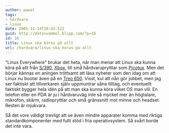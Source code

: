 ```yaml
---
author: pawal
tags:
- hårdvara
- linux
date: 2005-12-14T20:43:52Z
guid: http://datasvammel.blipp.com/?p=16
id: 16
title: Linux ska köras på allt
url: /hardvara/linux-ska-koras-pa-allt
---
```


"Linux Everywhere" brukar det heta, när man menar att Linux ska kunna
köra på allt från <a href="http://linux.s390.org/">S/390</a>, <a
href="http://www.xbox-linux.org/wiki/Main_Page">Xbox</a>, till små
hårdvarupryttlar som <a
href="http://www.picotux.com/indexe.html">Picotux</a>. Men det börjar
kännas en aningen tröttsamt att läsa nyheter som den idag om att Linux
nu bootar även på en <a
href="http://www.grack.com/blog/articles/2005/12/13/treo-650-boots-linux">Treo
650</a>. Visst, kul att nån gör jobbet, men jag ser faktiskt att
tillverkaren själv uppmuntrar såna tilltag, och eventuellt faktiskt
bygger hela idén på att man ska kunna köra vilket OS man vill. En
telefon eller en PDA är ju i hårdvaruväg inte så mycket mer än
högtalare, mikrofon, skärm, radiopryttlar och små gränssnitt mot minne
och headset. Resten är mjukvara.

Så det vore väldigt trevligt att se även mindre apparater komma med
riktiga standardkomponenter med fullt stöd i fria operativsystem. Så
svårt borde det inte vara.
